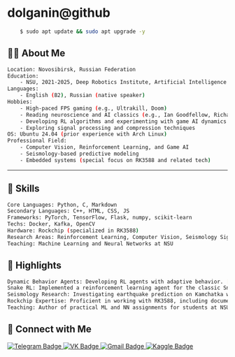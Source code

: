 # dolganin@github

```bash
    $ sudo apt update && sudo apt upgrade -y
```

## 👨‍💻 About Me
```bash
Location: Novosibirsk, Russian Federation
Education:  
    - NSU, 2021-2025, Deep Robotics Institute, Artificial Intelligence  
Languages:  
    - English (B2), Russian (native speaker)  
Hobbies:  
    - High-paced FPS gaming (e.g., Ultrakill, Doom)  
    - Reading neuroscience and AI classics (e.g., Ian Goodfellow, Richard Sutton, Robert Sapolsky)  
    - Developing RL algorithms and experimenting with game AI dynamics  
    - Exploring signal processing and compression techniques  
OS: Ubuntu 24.04 (prior experience with Arch Linux)  
Professional Field:  
    - Computer Vision, Reinforcement Learning, and Game AI  
    - Seismology-based predictive modeling  
    - Embedded systems (special focus on RK3588 and related tech)  
```
---

## 🚀 Skills
```bash
Core Languages: Python, C, Markdown
Secondary Languages: C++, HTML, CSS, JS
Frameworks: PyTorch, TensorFlow, Flask, numpy, scikit-learn  
Techs: Docker, Kafka, OpenCV  
Hardware: Rockchip (specialized in RK3588)  
Research Areas: Reinforcement Learning, Computer Vision, Seismology Signal Analysis  
Teaching: Machine Learning and Neural Networks at NSU    
```
## 🌟 Highlights
```bash
Dynamic Behavior Agents: Developing RL agents with adaptive behavior. [https://github.com/dolganin/bachelor_degree](#)
Snake RL: Implemented a reinforcement learning agent for the classic Snake game. [https://github.com/dolganin/snake_RL](#)
Seismology Research: Investigating earthquake prediction on Kamchatka with custom signal compression models (proprietary implementations).
Rockchip Expertise: Proficient in working with RK3588, including documentation translation and system integration.
Teaching: Author of practical ML and NN assignments for students at NSU. [https://github.com/dolganin/ML-NNs](#)
```


## 🔗 Connect with Me
<div id="badges">
  <a href="https://t.me/dolg4nin">
    <img src="https://img.shields.io/badge/Telegram-blue?style=for-the-badge&logo=telegram&logoColor=white" alt="Telegram Badge"/>
  </a>
  <a href="https://vk.com/bolg_4rin">
    <img src="https://img.shields.io/badge/VK-blue?style=for-the-badge&logo=vk&logoColor=white" alt="VK Badge"/>
  </a>
  <a href="mailto:8yp3r10@gmail.com">
    <img src="https://img.shields.io/badge/Gmail-D14836?style=for-the-badge&logo=gmail&logoColor=white" alt="Gmail Badge"/>
  </a>
  <a href="https://www.kaggle.com/bolg4rin">
    <img src="https://img.shields.io/badge/Kaggle-20BEFF?style=for-the-badge&logo=kaggle&logoColor=white" alt="Kaggle Badge"/>
  </a>
</div>


<!--
**dolganin/dolganin** is a ✨ _special_ ✨ repository because its `README.md` (this file) appears on your GitHub profile.

Here are some ideas to get you started:

- 🔭 I’m currently working on ...
- 🌱 I’m currently learning ...
- 👯 I’m looking to collaborate on ...
- 🤔 I’m looking for help with ...
- 💬 Ask me about ...
- 📫 How to reach me: ...
- 😄 Pronouns: ...
- ⚡ Fun fact: ...
-->
